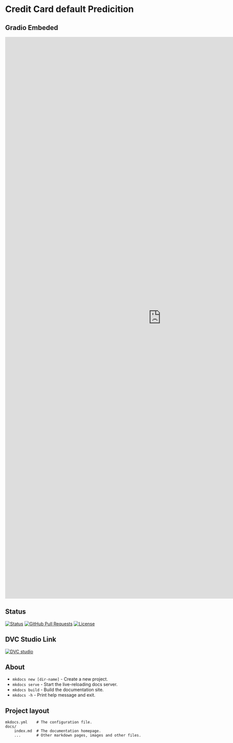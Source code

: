 # Credit  Card default Predicition

## Gradio Embeded

<iframe
 src="https://pk1308-creditcard.hf.space"
 frameborder="0"
 width="1000"
 height="1800"
></iframe>

## Status

[![Status](https://img.shields.io/badge/status-active-success.svg)]()
[![GitHub Pull Requests](https://img.shields.io/github/issues-pr/kylelobo/The-Documentation-Compendium.svg)](https://github.com/pk1308/creditcard/issues)
[![License](https://img.shields.io/badge/license-MIT-blue.svg)](/LICENSE)

## DVC Studio Link

[![DVC studio](https://raw.githubusercontent.com/iterative/static/main/img/studio-transparent-github-readme.png)](https://studio.iterative.ai/user/pk1308/projects/creditcard-vq6dx8ewhy)

## About

* `mkdocs new [dir-name]` - Create a new project.
* `mkdocs serve` - Start the live-reloading docs server.
* `mkdocs build` - Build the documentation site.
* `mkdocs -h` - Print help message and exit.

## Project layout

    mkdocs.yml    # The configuration file.
    docs/
        index.md  # The documentation homepage.
        ...       # Other markdown pages, images and other files.
